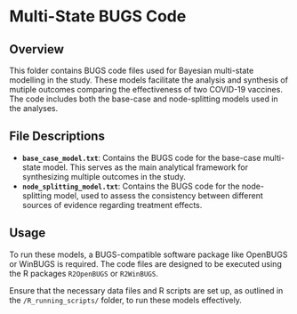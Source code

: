 # Multi-State BUGS Code

## Overview

This folder contains BUGS code files used for Bayesian multi-state modelling in the study. These models facilitate the analysis and synthesis of mutiple outcomes comparing the effectiveness of two COVID-19 vaccines. The code includes both the base-case and node-splitting models used in the analyses.

## File Descriptions

- **`base_case_model.txt`**: Contains the BUGS code for the base-case multi-state model. This serves as the main analytical framework for synthesizing multiple outcomes in the study.
- **`node_splitting_model.txt`**: Contains the BUGS code for the node-splitting model, used to assess the consistency between different sources of evidence regarding treatment effects.

## Usage

To run these models, a BUGS-compatible software package like OpenBUGS or WinBUGS is required. The code files are designed to be executed using the R packages `R2OpenBUGS` or `R2WinBUGS`.

Ensure that the necessary data files and R scripts are set up, as outlined in the `/R_running_scripts/` folder, to run these models effectively.
